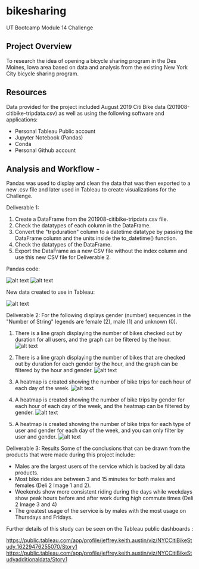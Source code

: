 # bikesharing
UT Bootcamp Module 14 Challenge

## Project Overview
To research the idea of opening a bicycle sharing program in the Des Moines, Iowa area based on data and analysis from the existing New York City bicycle sharing program.

## Resources
Data provided for the project included August 2019 Citi Bike data (201908-citibike-tripdata.csv) as well as using the following software and applications:
- Personal Tableau Public account
- Jupyter Notebook (Pandas)
- Conda
- Personal Github account

## Analysis and Workflow - 
Pandas was used to display and clean the data that was then exported to a new .csv file and later used in Tableau to create visualizations for the Challenge.

Deliverable 1: 
1. Create a DataFrame from the 201908-citibike-tripdata.csv file.
2. Check the datatypes of each column in the DataFrame.
3. Convert the "tripduration" column to a datetime datatype by passing the DataFrame column and the units inside the to_datetime() function.
4. Check the datatypes of the DataFrame.
5. Export the DataFrame as a new CSV file without the index column and use this new CSV file for Deliverable 2.

Pandas code:

![alt text](https://github.com/austin020269/biksharing/blob/main/CH1_Deli1.PNG)
![alt text](https://github.com/austin020269/biksharing/blob/main/CH1_Deli1_2.PNG)

New data created to use in Tableau:

![alt text](https://github.com/austin020269/biksharing/blob/main/Cleaned_data_Aug_2019.PNG)

Deliverable 2:  For the following displays gender (number) sequences in the "Number of String" legends are female (2), male (1) and unknown (0).
1. There is a line graph displaying the number of bikes checked out by duration for all users, and the graph can be filtered by the hour.
![alt text](https://github.com/austin020269/biksharing/blob/main/Deli2_1.PNG)

2. There is a line graph displaying the number of bikes that are checked out by duration for each gender by the hour, and the graph can be filtered by the hour and gender.
![alt text](https://github.com/austin020269/biksharing/blob/main/Deli2_2.PNG)

3. A heatmap is created showing the number of bike trips for each hour of each day of the week.
![alt text](https://github.com/austin020269/biksharing/blob/main/Deli2_3.PNG)

4. A heatmap is created showing the number of bike trips by gender for each hour of each day of the week, and the heatmap can be filtered by gender.
![alt text](https://github.com/austin020269/biksharing/blob/main/Deli2_4.PNG)

5. A heatmap is created showing the number of bike trips for each type of user and gender for each day of the week, and you can only filter by user and gender.
![alt text](https://github.com/austin020269/biksharing/blob/main/Deli2_5.PNG)

Deliverable 3: Results
Some of the conclusions that can be drawn from the products that were made during this project include:

- Males are the largest users of the service which is backed by all data products.
- Most bike rides are between 3 and 15 minutes for both males and females (Deli 2 Image 1 and 2).
- Weekends show more consistent riding during the days while weekdays show peak hours before and after work during high commute times (Deli 2 Image 3 and 4)
- The greatest usage of the service is by males with the most usage on Thursdays and Fridays.

Further details of this study can be seen on the Tableau public dashboards : 

https://public.tableau.com/app/profile/jeffrey.keith.austin/viz/NYCCitiBikeStudy_16229476255070/Story1
https://public.tableau.com/app/profile/jeffrey.keith.austin/viz/NYCCitiBikeStudyadditionaldata/Story1






